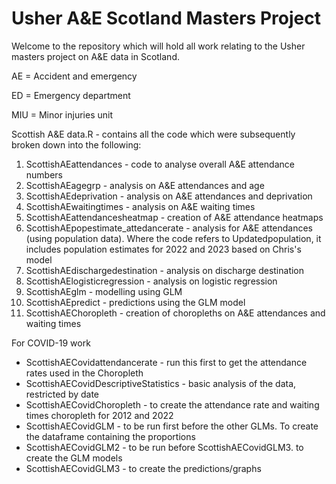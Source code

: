 # Usher A&E Scotland Masters Project
Welcome to the repository which will hold all work relating to the Usher masters project on A&amp;E data in Scotland.

AE = Accident and emergency

ED = Emergency department

MIU = Minor injuries unit

Scottish A&E data.R  - contains all the code which were subsequently broken down into the following:

1. ScottishAEattendances - code to analyse overall A&E attendance numbers
2. ScottishAEagegrp - analysis on A&E attendances and age
3. ScottishAEdeprivation - analysis on A&E attendances and deprivation
4. ScottishAEwaitingtimes - analysis on A&E waiting times
5. ScottishAEattendancesheatmap - creation of A&E attendance heatmaps
6. ScottishAEpopestimate_attedancerate - analysis for A&E attendances (using population data). Where the code refers to Updatedpopulation, it includes population estimates for 2022 and 2023 based on Chris's model 
7. ScottishAEdischargedestination - analysis on discharge destination
8. ScottishAElogisticregression - analysis on logistic regression
9. ScottishAEglm - modelling using GLM
10. ScottishAEpredict - predictions using the GLM model
11. ScottishAEChoropleth - creation of choropleths on A&E attendances and waiting times

For COVID-19 work
- ScottishAECovidattendancerate - run this first to get the attendance rates used in the Choropleth
- ScottishAECovidDescriptiveStatistics - basic analysis of the data, restricted by date
- ScottishAECovidChoropleth - to create the attendance rate and waiting times choropleth for 2012 and 2022
- ScottishAECovidGLM - to be run first before the other GLMs. To create the dataframe containing the proportions
- ScottishAECovidGLM2 - to be run before ScottishAECovidGLM3. to create the GLM models
- ScottishAECovidGLM3 - to create the predictions/graphs
